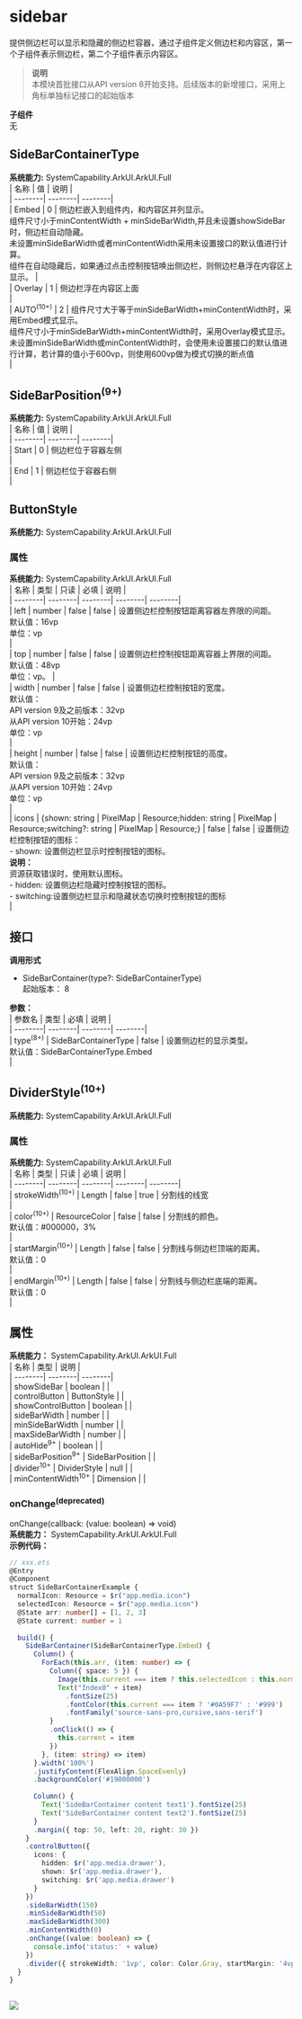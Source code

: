 # sidebar    
提供侧边栏可以显示和隐藏的侧边栏容器，通过子组件定义侧边栏和内容区，第一个子组件表示侧边栏，第二个子组件表示内容区。  
> **说明**   
>本模块首批接口从API version 8开始支持。后续版本的新增接口，采用上角标单独标记接口的起始版本  
  
 **子组件**   
无  
    
## SideBarContainerType    
    
 **系统能力:**  SystemCapability.ArkUI.ArkUI.Full    
| 名称 | 值 | 说明 |  
| --------| --------| --------|  
| Embed | 0 | 侧边栏嵌入到组件内，和内容区并列显示。<br/>组件尺寸小于minContentWidth + minSideBarWidth,并且未设置showSideBar时，侧边栏自动隐藏。<br/>未设置minSideBarWidth或者minContentWidth采用未设置接口的默认值进行计算。<br/>组件在自动隐藏后，如果通过点击控制按钮唤出侧边栏，则侧边栏悬浮在内容区上显示。 |  
| Overlay | 1 | 侧边栏浮在内容区上面<br/> |  
| AUTO<sup>(10+)</sup> | 2 | 组件尺寸大于等于minSideBarWidth+minContentWidth时，采用Embed模式显示。<br/>组件尺寸小于minSideBarWidth+minContentWidth时，采用Overlay模式显示。<br/>未设置minSideBarWidth或minContentWidth时，会使用未设置接口的默认值进行计算，若计算的值小于600vp，则使用600vp做为模式切换的断点值<br/> |  
    
## SideBarPosition<sup>(9+)</sup>    
    
 **系统能力:**  SystemCapability.ArkUI.ArkUI.Full    
| 名称 | 值 | 说明 |  
| --------| --------| --------|  
| Start | 0 | 侧边栏位于容器左侧<br/> |  
| End | 1 | 侧边栏位于容器右侧<br/> |  
    
## ButtonStyle  
 **系统能力:**  SystemCapability.ArkUI.ArkUI.Full    
### 属性    
 **系统能力:**  SystemCapability.ArkUI.ArkUI.Full    
| 名称 | 类型 | 只读 | 必填 | 说明 |  
| --------| --------| --------| --------| --------|  
| left | number | false | false | 设置侧边栏控制按钮距离容器左界限的间距。<br/>默认值：16vp<br/>单位：vp<br/> |  
| top | number | false | false | 设置侧边栏控制按钮距离容器上界限的间距。<br/>默认值：48vp<br/>单位：vp。 |  
| width | number | false | false | 设置侧边栏控制按钮的宽度。<br/>默认值：<br/>API version 9及之前版本：32vp<br/>从API version 10开始：24vp<br/>单位：vp<br/> |  
| height | number | false | false | 设置侧边栏控制按钮的高度。<br/>默认值：<br/>API version 9及之前版本：32vp<br/>从API version 10开始：24vp<br/>单位：vp<br/> |  
| icons | {shown: string \| PixelMap \| Resource;hidden: string \| PixelMap \| Resource;switching?: string \| PixelMap \| Resource;} | false | false | 设置侧边栏控制按钮的图标：<br/>- shown: 设置侧边栏显示时控制按钮的图标。<br/><strong>说明：</strong><br/>资源获取错误时，使用默认图标。<br/>- hidden: 设置侧边栏隐藏时控制按钮的图标。<br/>- switching:设置侧边栏显示和隐藏状态切换时控制按钮的图标<br/> |  
    
## 接口  
  
  
    
 **调用形式**     
    
- SideBarContainer(type?: SideBarContainerType)    
起始版本： 8    
    
 **参数：**     
| 参数名 | 类型 | 必填 | 说明 |  
| --------| --------| --------| --------|  
| type<sup>(8+)</sup> | SideBarContainerType | false | 设置侧边栏的显示类型。<br/>默认值：SideBarContainerType.Embed<br/> |  
    
## DividerStyle<sup>(10+)</sup>  
 **系统能力:**  SystemCapability.ArkUI.ArkUI.Full    
### 属性    
 **系统能力:**  SystemCapability.ArkUI.ArkUI.Full    
| 名称 | 类型 | 只读 | 必填 | 说明 |  
| --------| --------| --------| --------| --------|  
| strokeWidth<sup>(10+)</sup> | Length | false | true | 分割线的线宽<br/> |  
| color<sup>(10+)</sup> | ResourceColor | false | false | 分割线的颜色。<br/>默认值：#000000，3%<br/> |  
| startMargin<sup>(10+)</sup> | Length | false | false | 分割线与侧边栏顶端的距离。<br/>默认值：0<br/> |  
| endMargin<sup>(10+)</sup> | Length | false | false | 分割线与侧边栏底端的距离。<br/>默认值：0<br/> |  
    
## 属性  
    
 **系统能力：** SystemCapability.ArkUI.ArkUI.Full    
| 名称 | 类型 | 说明 |  
| --------| --------| --------|  
| showSideBar |  boolean |  |  
| controlButton |  ButtonStyle |  |  
| showControlButton |  boolean |  |  
| sideBarWidth |  number |  |  
| minSideBarWidth |  number |  |  
| maxSideBarWidth |  number |  |  
| autoHide<sup>9+</sup> |  boolean |  |  
| sideBarPosition<sup>9+</sup> |  SideBarPosition |  |  
| divider<sup>10+</sup> |  DividerStyle \| null |  |  
| minContentWidth<sup>10+</sup> |  Dimension |  |  
    
### onChange<sup>(deprecated)</sup>    
onChange(callback: (value: boolean) => void)    
 **系统能力：** SystemCapability.ArkUI.ArkUI.Full    
 **示例代码：**   
```ts    
// xxx.ets  
@Entry  
@Component  
struct SideBarContainerExample {  
  normalIcon: Resource = $r("app.media.icon")  
  selectedIcon: Resource = $r("app.media.icon")  
  @State arr: number[] = [1, 2, 3]  
  @State current: number = 1  
  
  build() {  
    SideBarContainer(SideBarContainerType.Embed) {  
      Column() {  
        ForEach(this.arr, (item: number) => {  
          Column({ space: 5 }) {  
            Image(this.current === item ? this.selectedIcon : this.normalIcon).width(64).height(64)  
            Text("Index0" + item)  
              .fontSize(25)  
              .fontColor(this.current === item ? '#0A59F7' : '#999')  
              .fontFamily('source-sans-pro,cursive,sans-serif')  
          }  
          .onClick(() => {  
            this.current = item  
          })  
        }, (item: string) => item)  
      }.width('100%')  
      .justifyContent(FlexAlign.SpaceEvenly)  
      .backgroundColor('#19000000')  
  
      Column() {  
        Text('SideBarContainer content text1').fontSize(25)  
        Text('SideBarContainer content text2').fontSize(25)  
      }  
      .margin({ top: 50, left: 20, right: 30 })  
    }  
    .controlButton({  
      icons: {  
        hidden: $r('app.media.drawer'),  
        shown: $r('app.media.drawer'),  
        switching: $r('app.media.drawer')  
      }  
    })  
    .sideBarWidth(150)  
    .minSideBarWidth(50)  
    .maxSideBarWidth(300)  
    .minContentWidth(0)  
    .onChange((value: boolean) => {  
      console.info('status:' + value)  
    })  
    .divider({ strokeWidth: '1vp', color: Color.Gray, startMargin: '4vp', endMargin: '4vp' })  
  }  
}  
    
```    
  
![](figures/sidebarcontainer.png)  
